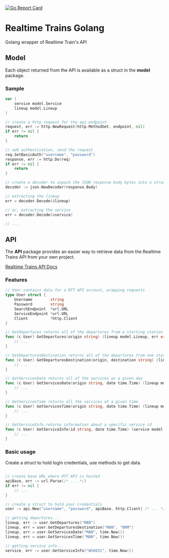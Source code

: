 [![Go Report Card](https://goreportcard.com/badge/github.com/georgeprice/realtime-trains-golang)](https://goreportcard.com/report/github.com/georgeprice/realtime-trains-golang)

# Realtime Trains Golang
Golang wrapper of Realtime Train's API

## Model
Each object returned from the API is available as a struct in the __model__ package.

### Sample
```go
var (
    service model.Service
    lineup model.Lineup
)

// create a http request for the api endpoint
request, err := http.NewRequest(http.MethodGet, endpoint, nil)
if err != nil {
    return
}

// add authentication, send the request
req.SetBasicAuth("username", "password")
response, err := http.Do(req)
if err != nil {
    return
}

// create a decoder to unpack the JSON response body bytes into a struct
decoder := json.NewDecoder(response.Body)

// extracting the lineup 
err = decoder.Decode(&lineup)

// or, extracting the service
err = decoder.Decode(&service)

// ...
```

## API

The __API__ package provides an easier way to retrieve data from the Realtime Trains API from your own project.

[Realtime Trains API Docs](https://www.realtimetrains.co.uk/about/developer/pull/docs/)

### Features

```go
// User contains data for a RTT API account, wrapping requests
type User struct {
	Username        string
	Password        string
	SearchEndpoint  *url.URL
	ServiceEndpoint *url.URL
	Client          *http.Client
}

// GetDepartures returns all of the departures from a starting station
func (c User) GetDepartures(origin string) (lineup model.Lineup, err error) {
	// ... 
}

// GetDeparturesDestination returns all of the departures from one station to another
func (c User) GetDeparturesDestination(origin, destination string) (lineup model.Lineup, err error) {
	// ...
}

// GetServicesDate returns all of the services on a given day
func (c User) GetServicesDate(origin string, date time.Time) (lineup model.Lineup, err error) {
	// ...
}

// GetServicesTime returns all the services ot a given time
func (c User) GetServicesTime(origin string, date time.Time) (lineup model.Lineup, err error) {
	// ...
}

// GetServiceInfo returns information about a specific service id
func (c User) GetServiceInfo(id string, date time.Time) (service model.Service, err error) {
	// ...
}
```

### Basic usage
Create a struct to hold login credentials, use methods to get data.
```go

// create base URL where RTT API is hosted
apiBase, err := url.Parse(/* ... */)
if err != nil {
	// ...
}

// create a struct to hold your credentials
user := api.New("username", "password", apiBase, http.Client{ /* ... */ })

// getting departures...
lineup, err := user.GetDepartures("MAN")
lineup, err = user.GetDeparturesDestination("MAN", "BRM")
lineup, err = user.GetServicesDate("MAN", time.Now())
lineup, err = user.GetServicesTime("MAN", time.Now())

// getting service info...
service, err := user.GetServiceInfo("W16631", time.Now())

```

